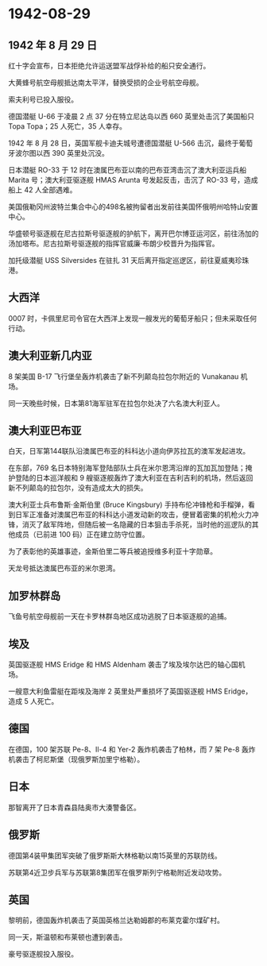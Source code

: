 # 1942-08-29

## 1942 年 8 月 29 日

红十字会宣布，日本拒绝允许运送盟军战俘补给的船只安全通行。

大黄蜂号航空母舰抵达南太平洋，替换受损的企业号航空母舰。

索夫利号已投入服役。

德国潜艇 U-66 于凌晨 2 点 37 分在特立尼达岛以西 660 英里处击沉了美国船只
Topa Topa；25 人死亡，35 人幸存。

1942 年 8 月 28 日，英国军舰卡迪夫城号遭德国潜艇 U-566
击沉，最终于葡萄牙波尔图以西 390 英里处沉没。

日本潜艇 RO-33 于 12 时在澳属巴布亚以南的巴布亚湾击沉了澳大利亚运兵船
Marita 号；澳大利亚驱逐舰 HMAS Arunta 号发起反击，击沉了 RO-33
号，造成船上 42 人全部遇难。

美国俄勒冈州波特兰集合中心的498名被拘留者出发前往美国怀俄明州哈特山安置中心。

华盛顿号驱逐舰在尼古拉斯号驱逐舰的护航下，离开巴尔博亚运河区，前往汤加的汤加塔布。尼古拉斯号驱逐舰的指挥官威廉·布朗少校晋升为指挥官。

加托级潜艇 USS Silversides 在驻扎 31
天后离开指定巡逻区，前往夏威夷珍珠港。

## 大西洋

0007
时，卡佩里尼司令官在大西洋上发现一艘发光的葡萄牙船只；但未采取任何行动。

## 澳大利亚新几内亚

8 架美国 B-17 飞行堡垒轰炸机袭击了新不列颠岛拉包尔附近的 Vunakanau
机场。

同一天晚些时候，日本第81海军驻军在拉包尔处决了六名澳大利亚人。

## 澳大利亚巴布亚

白天，日军第144联队沿澳属巴布亚的科科达小道向伊苏拉瓦的澳军发起进攻。

在东部，769
名日本特别海军登陆部队士兵在米尔恩湾沿岸的瓦加瓦加登陆；掩护登陆的日本巡洋舰和
9
艘驱逐舰轰炸了澳大利亚在吉利吉利的机场，然后返回新不列颠岛的拉包尔，没有造成太大的损失。

澳大利亚士兵布鲁斯·金斯伯里 (Bruce Kingsbury)
手持布伦冲锋枪和手榴弹，看到日军正准备对澳属巴布亚的科科达小道发动新的攻击，便冒着密集的机枪火力冲锋，消灭了敌军阵地，但随后被一名隐藏的日本狙击手杀死，当时他的巡逻队的其他成员（已前进
100 码）正在建立防守位置。

为了表彰他的英雄事迹，金斯伯里二等兵被追授维多利亚十字勋章。

天龙号抵达澳属巴布亚的米尔恩湾。

## 加罗林群岛

飞鱼号航空母舰前一天在卡罗林群岛地区成功逃脱了日本驱逐舰的追捕。

## 埃及

英国驱逐舰 HMS Eridge 和 HMS Aldenham 袭击了埃及埃尔达巴的轴心国机场。

一艘意大利鱼雷艇在距埃及海岸 2 英里处严重损坏了英国驱逐舰 HMS
Eridge，造成 5 人死亡。

## 德国

在德国，100 架苏联 Pe-8、Il-4 和 Yer-2 轰炸机袭击了柏林，而 7 架 Pe-8
轰炸机袭击了柯尼斯堡（现俄罗斯加里宁格勒）。

## 日本

那智离开了日本青森县陆奥市大湊警备区。

## 俄罗斯

德国第4装甲集团军突破了俄罗斯斯大林格勒以南15英里的苏联防线。

苏联第4近卫步兵军与苏联第8集团军在俄罗斯列宁格勒附近发动攻势。

## 英国

黎明前，德国轰炸机袭击了英国英格兰达勒姆郡的布莱克霍尔煤矿村。

同一天，斯温顿和布莱顿也遭到袭击。

豪号驱逐舰投入服役。

